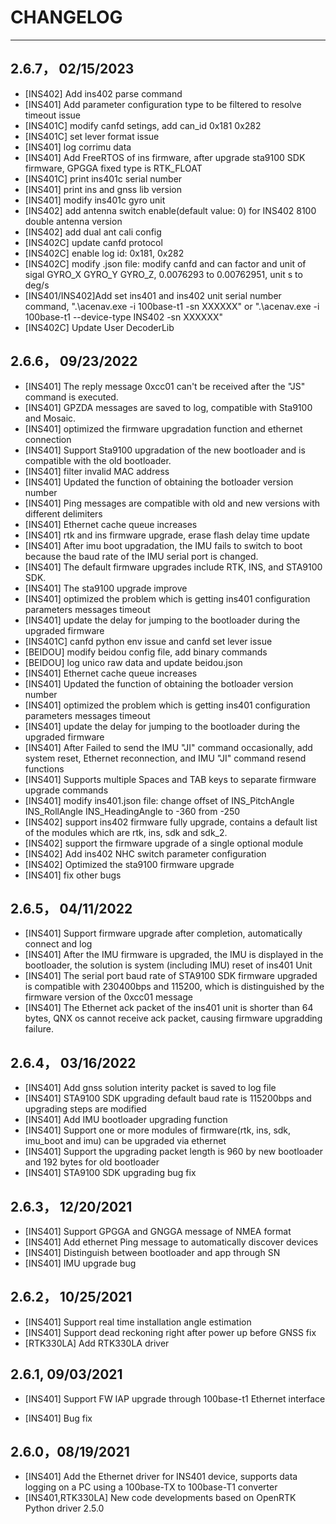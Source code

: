 # CHANGELOG

---
## 2.6.7， 02/15/2023
- [INS402] Add ins402 parse command
- [INS401] Add parameter configuration type to be filtered to resolve timeout issue
- [INS401C] modify canfd setings, add can_id 0x181 0x282
- [INS401C] set lever format issue
- [INS401] log corrimu data
- [INS401] Add FreeRTOS of ins firmware, after upgrade sta9100 SDK firmware, GPGGA fixed type is RTK_FLOAT
- [INS401C] print ins401c serial number
- [INS401] print ins and gnss lib version
- [INS401] modify ins401c gyro unit
- [INS402] add antenna switch enable(default value: 0) for INS402 8100 double antenna version
- [INS402] add dual ant cali config
- [INS402C] update canfd protocol
- [INS402C] enable log id: 0x181, 0x282
- [INS402C] modify .json file: modify canfd and can factor and unit of sigal GYRO_X GYRO_Y GYRO_Z, 0.0076293 to 0.00762951, unit s to deg/s
- [INS401/INS402]Add set ins401 and ins402 unit serial number command, ".\acenav.exe -i 100base-t1 -sn XXXXXX" or ".\acenav.exe -i 100base-t1 --device-type INS402 -sn XXXXXX"
- [INS402C] Update User DecoderLib

## 2.6.6， 09/23/2022

- [INS401] The reply message 0xcc01 can't be received after the "JS" command is executed.
- [INS401] GPZDA messages are saved to log, compatible with Sta9100 and Mosaic.
- [INS401] optimized the firmware upgradation function and ethernet connection
- [INS401] Support Sta9100 upgradation of the new bootloader and is compatible with the old bootloader.
- [INS401] filter invalid MAC address
- [INS401] Updated the function of obtaining the botloader version number
- [INS401] Ping messages are compatible with old and new versions with different delimiters
- [INS401] Ethernet cache queue increases
- [INS401] rtk and ins firmware upgrade, erase flash delay time update
- [INS401] After imu boot upgradation, the IMU fails to switch to boot because the baud rate of the IMU serial port 
is changed.
- [INS401] The default firmware upgrades include RTK, INS, and STA9100 SDK.
- [INS401] The sta9100 upgrade improve
- [INS401] optimized the problem which is getting ins401 configuration parameters messages timeout
- [INS401] update the delay for jumping to the bootloader during the upgraded firmware
- [INS401C] canfd python env issue and canfd set lever issue
- [BEIDOU] modify beidou config file, add binary commands
- [BEIDOU] log unico raw data and update beidou.json
- [INS401] Ethernet cache queue increases
- [INS401] Updated the function of obtaining the botloader version number
- [INS401] optimized the problem which is getting ins401 configuration parameters messages timeout
- [INS401] update the delay for jumping to the bootloader during the upgraded firmware
- [INS401] After Failed to send the IMU "JI" command occasionally, add system reset, Ethernet reconnection, and IMU "JI" command resend functions
- [INS401] Supports multiple Spaces and TAB keys to separate firmware upgrade commands
- [INS401] modify ins401.json file: change offset of INS_PitchAngle  INS_RollAngle INS_HeadingAngle to -360 from -250
- [INS402] support ins402 firmware fully upgrade, contains a default list  of the modules which are  rtk, ins, sdk and sdk_2.
- [INS402] support the firmware upgrade of a single optional module
- [INS402] Add ins402 NHC switch parameter configuration
- [INS402] Optimized the sta9100 firmware upgrade
- [INS401] fix other bugs

## 2.6.5， 04/11/2022

- [INS401] Support firmware upgrade after completion, automatically connect and log
- [INS401] After the IMU firmware is upgraded, the IMU is displayed in the bootloader, the solution is system (including IMU) reset of ins401 Unit
- [INS401] The serial port baud rate of STA9100 SDK firmware upgraded is compatible with 230400bps and 115200, which is distinguished by  the firmware version of the 0xcc01 message
- [INS401] The Ethernet ack packet of the ins401 unit is shorter than 64 bytes, QNX os cannot receive ack packet, causing firmware upgradding failure.

## 2.6.4， 03/16/2022

- [INS401] Add gnss solution interity packet is saved to log file
- [INS401] STA9100 SDK upgrading default baud rate is 115200bps and upgrading steps are modified
- [INS401] Add IMU bootloader upgrading function
- [INS401] Support one or more modules of firmware(rtk, ins, sdk, imu_boot and imu) can be upgraded via ethernet
- [INS401] Support the upgrading packet length is 960 by new bootloader and 192 bytes for old bootloader
- [INS401] STA9100 SDK upgrading bug fix

## 2.6.3， 12/20/2021

- [INS401] Support GPGGA and GNGGA message of NMEA format
- [INS401] Add ethernet Ping message to automatically discover devices
- [INS401] Distinguish between bootloader and app through SN
- [INS401] IMU upgrade bug

## 2.6.2， 10/25/2021

- [INS401] Support real time installation angle estimation
- [INS401] Support dead reckoning right after power up before GNSS fix
- [RTK330LA] Add RTK330LA driver



## 2.6.1,  09/03/2021

- [INS401] Support FW IAP upgrade through 100base-t1 Ethernet interface

- [INS401] Bug fix

  

## 2.6.0，08/19/2021

- [INS401] Add the Ethernet driver for INS401 device, supports data logging on a PC using a 100base-TX to 100base-T1 converter
- [INS401,RTK330LA] New code developments based on OpenRTK Python driver 2.5.0


